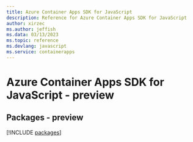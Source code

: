 ```yaml
---
title: Azure Container Apps SDK for JavaScript
description: Reference for Azure Container Apps SDK for JavaScript
author: xirzec
ms.author: jeffish
ms.data: 03/13/2023
ms.topic: reference
ms.devlang: javascript
ms.service: containerapps
---
```

# Azure Container Apps SDK for JavaScript - preview
## Packages - preview
[!INCLUDE [packages](container-apps-index.md)]